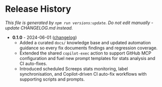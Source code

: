 # Release History

_This file is generated by `npm run versions:update`. Do not edit manually - update CHANGELOG.md instead._

- **0.1.0** - 2024-06-01 ([changelog](CHANGELOG.md#010---2024-06-01))
  - Added a curated `docs/` knowledge base and updated automation guidance so every fix documents findings and regression coverage.
  - Extended the shared `copilot-exec` action to support GitHub MCP configuration and fuel new prompt templates for stats analysis and CI auto-fixes.
  - Introduced scheduled Screeps stats monitoring, label synchronisation, and Copilot-driven CI auto-fix workflows with supporting scripts and prompts.
